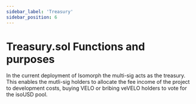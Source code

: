 ```yaml
---
sidebar_label: 'Treasury'
sidebar_position: 6
---
```





# Treasury.sol Functions and purposes

In the current deployment of Isomorph the multi-sig acts as the treasury. This enables the mutli-sig holders to allocate the fee income of the project to development costs, buying VELO or bribing veVELO holders to vote for the isoUSD pool.
